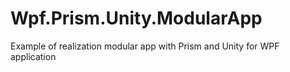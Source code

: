 # Wpf.Prism.Unity.ModularApp
Example of realization modular app with Prism and Unity for WPF application
